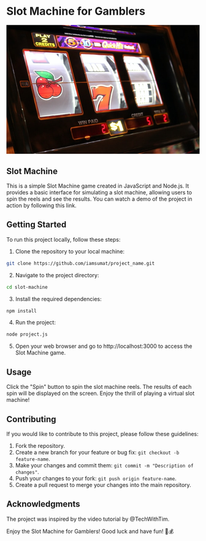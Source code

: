 # Slot Machine for Gamblers


![slotmachine_stock](node_modules/slotmachine.jpg)
## Slot Machine

This is a simple Slot Machine game created in JavaScript and Node.js. It provides a basic interface for simulating a slot machine, allowing users to spin the reels and see the results. You can watch a demo of the project in action by following this link.

## Getting Started
To run this project locally, follow these steps:

1. Clone the repository to your local machine:
```sh
git clone https://github.com/iamsumat/project_name.git
```
2. Navigate to the project directory:
```sh
cd slot-machine
```
3. Install the required dependencies:
```sh
npm install
```
4. Run the project:
```sh
node project.js
```
5. Open your web browser and go to http://localhost:3000 to access the Slot Machine game.


## Usage
Click the "Spin" button to spin the slot machine reels.
The results of each spin will be displayed on the screen.
Enjoy the thrill of playing a virtual slot machine!

## Contributing
If you would like to contribute to this project, please follow these guidelines:

1. Fork the repository.
2. Create a new branch for your feature or bug fix: `git checkout -b feature-name`.
3. Make your changes and commit them: `git commit -m "Description of changes"`.
4. Push your changes to your fork: `git push origin feature-name`.
5. Create a pull request to merge your changes into the main repository.

## Acknowledgments
The project was inspired by the video tutorial by @TechWithTim.

Enjoy the Slot Machine for Gamblers! Good luck and have fun! 🎰💰
